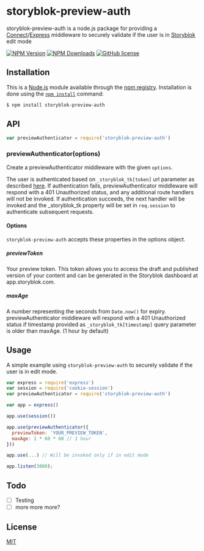 # storyblok-preview-auth
 storyblok-preview-auth is a node.js package for providing a [Connect](http://www.senchalabs.org/connect/)/[Express](http://expressjs.com/) middleware to securely validate if the user is in [Storyblok](https://www.storyblok.com) edit mode

[![NPM Version](https://img.shields.io/npm/v/storyblok-preview-auth.svg)](https://www.npmjs.com/package/storyblok-preview-auth) [![NPM Downloads](https://img.shields.io/npm/dt/storyblok-preview-auth.svg)](https://www.npmjs.com/package/storyblok-preview-auth) [![GitHub license](https://img.shields.io/github/license/hpfahl/storyblok-preview-auth.svg)](https://github.com/hpfahl/storyblok-preview-auth/blob/master/LICENSE)

## Installation

This is a [Node.js](https://nodejs.org/en/) module available through the
[npm registry](https://www.npmjs.com/). Installation is done using the
[`npm install`](https://docs.npmjs.com/getting-started/installing-npm-packages-locally) command:

```sh
$ npm install storyblok-preview-auth
```

## API

```javascript
var previewAuthenticator = require('storyblok-preview-auth')
```

### previewAuthenticator(options)

Create a previewAuthenticator middleware with the given `options`.

The user is authenticated based on `_storyblok_tk[token]` url parameter as described [here](https://www.storyblok.com/docs/Guides/storyblok-latest-js#how-to-validate-if-the-user-is-viewing-your-site-in-the-storyblo).
If authentication fails, previewAuthenticator middleware will respond with a 401 Unauthorized status, and any additional route handlers will not be invoked. If authentication succeeds, the next handler will be invoked and the _storyblok_tk property will be set in `req.session` to authenticate subsequent requests.

#### Options

`storyblok-preview-auth` accepts these properties in the options object.

##### previewToken

Your preview token. This token allows you to access the draft and published version of your content and can be generated in the Storyblok dashboard at app.storyblok.com.

##### maxAge

A number representing the seconds from `Date.now()` for expiry. previewAuthenticator middleware will respond with a 401 Unauthorized status if timestamp provided as `_storyblok_tk[timestamp]` query parameter is older than maxAge. (1 hour by default)

## Usage
A simple example using `storyblok-preview-auth` to securely validate if the user is in edit mode.

```javascript
var express = require('express')
var session = require('cookie-session')
var previewAuthenticator = require('storyblok-preview-auth')

var app = express()

app.use(session())

app.use(previewAuthenticator({
  previewToken: 'YOUR_PREVIEW_TOKEN',
  maxAge: 1 * 60 * 60 // 1 hour
}))

app.use(...) // Will be invoked only if in edit mode

app.listen(3000);
```

## Todo

- [ ] Testing
- [ ] more more more?

## License

[MIT](LICENSE)
